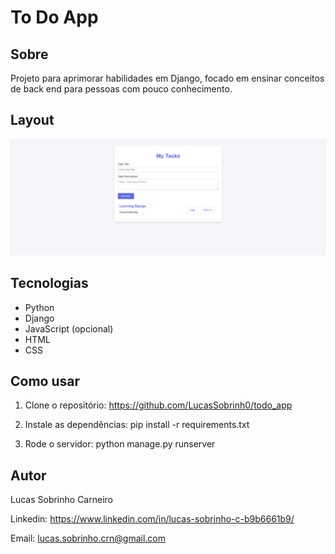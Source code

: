 # To Do App

## Sobre

Projeto para aprimorar habilidades em Django, focado em ensinar conceitos de back end para pessoas com pouco conhecimento.

## Layout

![Layout do To Do App](./img/layout.png)

## Tecnologias

- Python
- Django
- JavaScript (opcional)
- HTML
- CSS

## Como usar

1. Clone o repositório:
https://github.com/LucasSobrinh0/todo_app

2. Instale as dependências:
pip install -r requirements.txt

3. Rode o servidor:
python manage.py runserver

## Autor

Lucas Sobrinho Carneiro

Linkedin: https://www.linkedin.com/in/lucas-sobrinho-c-b9b6661b9/

Email: lucas.sobrinho.crn@gmail.com

